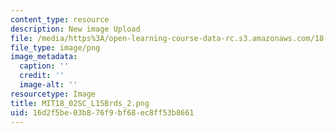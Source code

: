 ```yaml
---
content_type: resource
description: New image Upload
file: /media/https%3A/open-learning-course-data-rc.s3.amazonaws.com/18-02sc-multivariable-calculus-fall-2010/16d2f5be03b876f9bf68ec8ff53b8661_MIT18_02SC_L15Brds_2.png
file_type: image/png
image_metadata:
  caption: ''
  credit: ''
  image-alt: ''
resourcetype: Image
title: MIT18_02SC_L15Brds_2.png
uid: 16d2f5be-03b8-76f9-bf68-ec8ff53b8661
---
```

